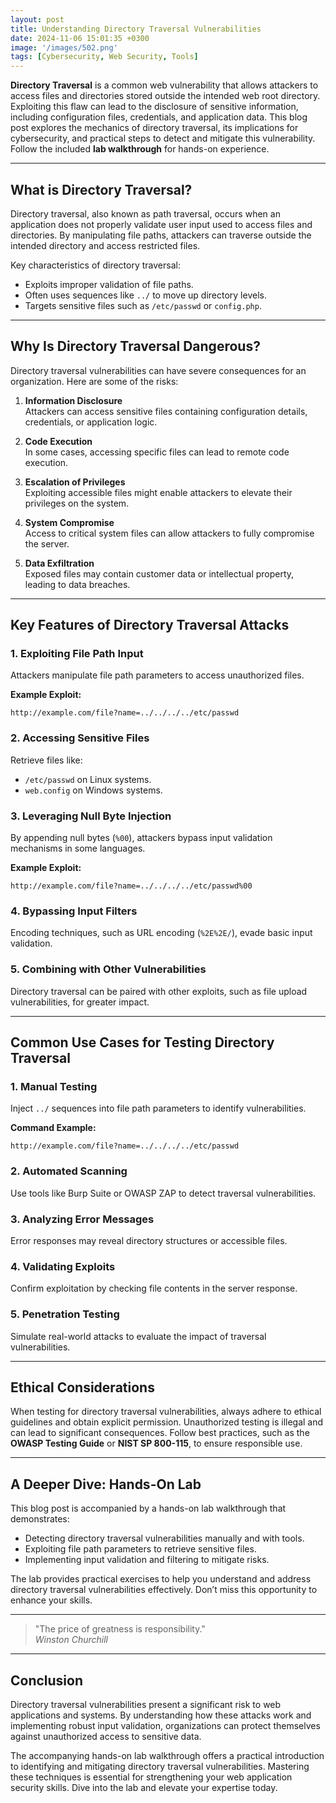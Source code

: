 ```yaml
---
layout: post
title: Understanding Directory Traversal Vulnerabilities
date: 2024-11-06 15:01:35 +0300
image: '/images/502.png'
tags: [Cybersecurity, Web Security, Tools]
---
```


**Directory Traversal** is a common web vulnerability that allows attackers to access files and directories stored outside the intended web root directory. Exploiting this flaw can lead to the disclosure of sensitive information, including configuration files, credentials, and application data. This blog post explores the mechanics of directory traversal, its implications for cybersecurity, and practical steps to detect and mitigate this vulnerability. Follow the included **lab walkthrough** for hands-on experience.

---

## What is Directory Traversal?

Directory traversal, also known as path traversal, occurs when an application does not properly validate user input used to access files and directories. By manipulating file paths, attackers can traverse outside the intended directory and access restricted files.

Key characteristics of directory traversal:
- Exploits improper validation of file paths.  
- Often uses sequences like `../` to move up directory levels.  
- Targets sensitive files such as `/etc/passwd` or `config.php`.  

---

## Why Is Directory Traversal Dangerous?

Directory traversal vulnerabilities can have severe consequences for an organization. Here are some of the risks:

1. **Information Disclosure**  
   Attackers can access sensitive files containing configuration details, credentials, or application logic.

2. **Code Execution**  
   In some cases, accessing specific files can lead to remote code execution.

3. **Escalation of Privileges**  
   Exploiting accessible files might enable attackers to elevate their privileges on the system.

4. **System Compromise**  
   Access to critical system files can allow attackers to fully compromise the server.

5. **Data Exfiltration**  
   Exposed files may contain customer data or intellectual property, leading to data breaches.

---

## Key Features of Directory Traversal Attacks

### 1. **Exploiting File Path Input**
Attackers manipulate file path parameters to access unauthorized files.

**Example Exploit:**
```
http://example.com/file?name=../../../../etc/passwd
```

### 2. **Accessing Sensitive Files**
Retrieve files like:
- `/etc/passwd` on Linux systems.
- `web.config` on Windows systems.

### 3. **Leveraging Null Byte Injection**
By appending null bytes (`%00`), attackers bypass input validation mechanisms in some languages.

**Example Exploit:**
```
http://example.com/file?name=../../../../etc/passwd%00
```

### 4. **Bypassing Input Filters**
Encoding techniques, such as URL encoding (`%2E%2E/`), evade basic input validation.

### 5. **Combining with Other Vulnerabilities**
Directory traversal can be paired with other exploits, such as file upload vulnerabilities, for greater impact.

---

## Common Use Cases for Testing Directory Traversal

### 1. **Manual Testing**
Inject `../` sequences into file path parameters to identify vulnerabilities.

**Command Example:**
```
http://example.com/file?name=../../../../etc/passwd
```

### 2. **Automated Scanning**
Use tools like Burp Suite or OWASP ZAP to detect traversal vulnerabilities.

### 3. **Analyzing Error Messages**
Error responses may reveal directory structures or accessible files.

### 4. **Validating Exploits**
Confirm exploitation by checking file contents in the server response.

### 5. **Penetration Testing**
Simulate real-world attacks to evaluate the impact of traversal vulnerabilities.

---

## Ethical Considerations

When testing for directory traversal vulnerabilities, always adhere to ethical guidelines and obtain explicit permission. Unauthorized testing is illegal and can lead to significant consequences. Follow best practices, such as the **OWASP Testing Guide** or **NIST SP 800-115**, to ensure responsible use.

---

## A Deeper Dive: Hands-On Lab

This blog post is accompanied by a hands-on lab walkthrough that demonstrates:
- Detecting directory traversal vulnerabilities manually and with tools.
- Exploiting file path parameters to retrieve sensitive files.
- Implementing input validation and filtering to mitigate risks.

The lab provides practical exercises to help you understand and address directory traversal vulnerabilities effectively. Don’t miss this opportunity to enhance your skills.

---

> "The price of greatness is responsibility."  
> <cite>Winston Churchill</cite>

---

## Conclusion

Directory traversal vulnerabilities present a significant risk to web applications and systems. By understanding how these attacks work and implementing robust input validation, organizations can protect themselves against unauthorized access to sensitive data.

The accompanying hands-on lab walkthrough offers a practical introduction to identifying and mitigating directory traversal vulnerabilities. Mastering these techniques is essential for strengthening your web application security skills. Dive into the lab and elevate your expertise today.
